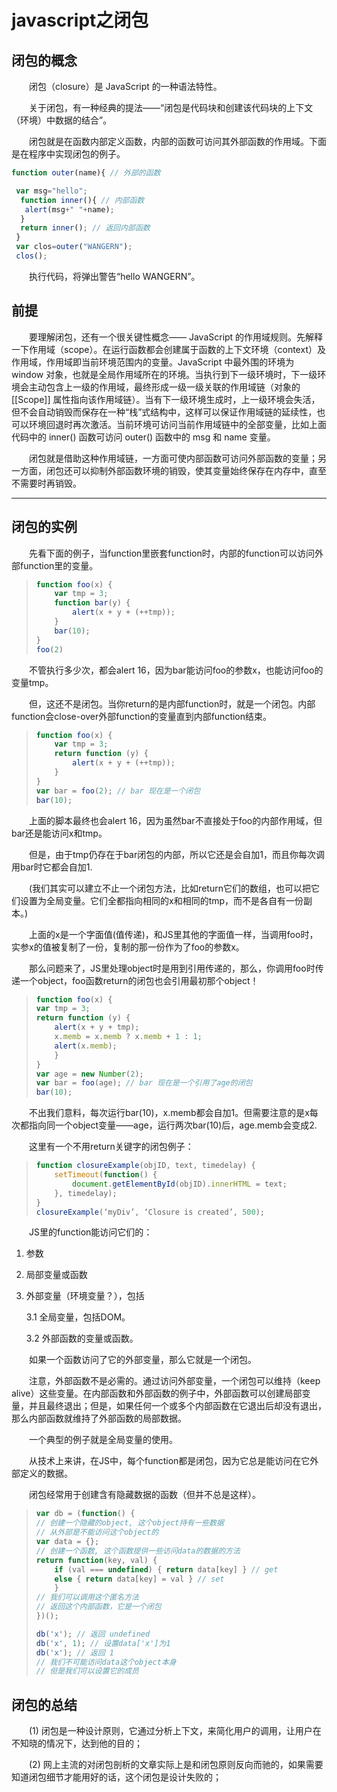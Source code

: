 # javascript之闭包

## 闭包的概念
&#8194;&#8194;&#8194;&#8194;闭包（closure）是 JavaScript 的一种语法特性。

&#8194;&#8194;&#8194;&#8194;关于闭包，有一种经典的提法——“闭包是代码块和创建该代码块的上下文（环境）中数据的结合”。

&#8194;&#8194;&#8194;&#8194;闭包就是在函数内部定义函数，内部的函数可访问其外部函数的作用域。下面是在程序中实现闭包的例子。

```js
function outer(name){ // 外部的函数

 var msg="hello";
  function inner(){ // 内部函数
   alert(msg+" "+name);
  }
  return inner(); // 返回内部函数
 }
 var clos=outer("WANGERN");
 clos();
```

&#8194;&#8194;&#8194;&#8194;执行代码，将弹出警告“hello WANGERN”。


## 前提


&#8194;&#8194;&#8194;&#8194;要理解闭包，还有一个很关键性概念—— JavaScript 的作用域规则。先解释一下作用域（scope）。在运行函数都会创建属于函数的上下文环境（context）及作用域，作用域即当前环境范围内的变量。JavaScript 中最外围的环境为 window 对象，也就是全局作用域所在的环境。当执行到下一级环境时，下一级环境会主动包含上一级的作用域，最终形成一级一级关联的作用域链（对象的 \[\[Scope\]\] 属性指向该作用域链）。当有下一级环境生成时，上一级环境会失活，但不会自动销毁而保存在一种“栈”式结构中，这样可以保证作用域链的延续性，也可以环境回退时再次激活。当前环境可访问当前作用域链中的全部变量，比如上面代码中的 inner\(\) 函数可访问 outer\(\) 函数中的 msg 和 name 变量。 

&#8194;&#8194;&#8194;&#8194;闭包就是借助这种作用域链，一方面可使内部函数可访问外部函数的变量；另一方面，闭包还可以抑制外部函数环境的销毁，使其变量始终保存在内存中，直至不需要时再销毁。


---

## 闭包的实例

&#8194;&#8194;&#8194;&#8194;先看下面的例子，当function里嵌套function时，内部的function可以访问外部function里的变量。

> ```js
> function foo(x) {
>     var tmp = 3;
>     function bar(y) {
>         alert(x + y + (++tmp));
>     }
>     bar(10);
> }
> foo(2)
> ```

&#8194;&#8194;&#8194;&#8194;不管执行多少次，都会alert 16，因为bar能访问foo的参数x，也能访问foo的变量tmp。

&#8194;&#8194;&#8194;&#8194;但，这还不是闭包。当你return的是内部function时，就是一个闭包。内部function会close-over外部function的变量直到内部function结束。


> ```js
> function foo(x) {
>     var tmp = 3;
>     return function (y) {
>         alert(x + y + (++tmp));
>     }
> }
> var bar = foo(2); // bar 现在是一个闭包
> bar(10);
> ```

&#8194;&#8194;&#8194;&#8194;上面的脚本最终也会alert 16，因为虽然bar不直接处于foo的内部作用域，但bar还是能访问x和tmp。

&#8194;&#8194;&#8194;&#8194;但是，由于tmp仍存在于bar闭包的内部，所以它还是会自加1，而且你每次调用bar时它都会自加1.

&#8194;&#8194;&#8194;&#8194;\(我们其实可以建立不止一个闭包方法，比如return它们的数组，也可以把它们设置为全局变量。它们全都指向相同的x和相同的tmp，而不是各自有一份副本。\)

&#8194;&#8194;&#8194;&#8194;上面的x是一个字面值\(值传递\)，和JS里其他的字面值一样，当调用foo时，实参x的值被复制了一份，复制的那一份作为了foo的参数x。

&#8194;&#8194;&#8194;&#8194;那么问题来了，JS里处理object时是用到引用传递的，那么，你调用foo时传递一个object，foo函数return的闭包也会引用最初那个object！


> ```js
> function foo(x) {
> var tmp = 3;
> return function (y) {
>     alert(x + y + tmp);
>     x.memb = x.memb ? x.memb + 1 : 1;
>     alert(x.memb);
>     }
> }
> var age = new Number(2);
> var bar = foo(age); // bar 现在是一个引用了age的闭包
> bar(10);
> ```

&#8194;&#8194;&#8194;&#8194;不出我们意料，每次运行bar\(10\)，x.memb都会自加1。但需要注意的是x每次都指向同一个object变量——age，运行两次bar\(10\)后，age.memb会变成2.

&#8194;&#8194;&#8194;&#8194;这里有一个不用return关键字的闭包例子：


> ```js
> function closureExample(objID, text, timedelay) { 
>     setTimeout(function() { 
>         document.getElementById(objID).innerHTML = text; 
>     }, timedelay); 
> } 
> closureExample(‘myDiv’, ‘Closure is created’, 500);
> ```


&#8194;&#8194;&#8194;&#8194;JS里的function能访问它们的：


1. 参数

2. 局部变量或函数

3. 外部变量（环境变量？），包括

   3.1 全局变量，包括DOM。

   3.2 外部函数的变量或函数。


&#8194;&#8194;&#8194;&#8194;如果一个函数访问了它的外部变量，那么它就是一个闭包。

&#8194;&#8194;&#8194;&#8194;注意，外部函数不是必需的。通过访问外部变量，一个闭包可以维持（keep alive）这些变量。在内部函数和外部函数的例子中，外部函数可以创建局部变量，并且最终退出；但是，如果任何一个或多个内部函数在它退出后却没有退出，那么内部函数就维持了外部函数的局部数据。


&#8194;&#8194;&#8194;&#8194;一个典型的例子就是全局变量的使用。

&#8194;&#8194;&#8194;&#8194;从技术上来讲，在JS中，每个function都是闭包，因为它总是能访问在它外部定义的数据。

&#8194;&#8194;&#8194;&#8194;闭包经常用于创建含有隐藏数据的函数（但并不总是这样）。


> ```js
> var db = (function() {
> // 创建一个隐藏的object, 这个object持有一些数据
> // 从外部是不能访问这个object的
> var data = {};
> // 创建一个函数, 这个函数提供一些访问data的数据的方法
> return function(key, val) {
>     if (val === undefined) { return data[key] } // get
>     else { return data[key] = val } // set
>     }
> // 我们可以调用这个匿名方法
> // 返回这个内部函数，它是一个闭包
> })();
> 
> db('x'); // 返回 undefined
> db('x', 1); // 设置data['x']为1
> db('x'); // 返回 1
> // 我们不可能访问data这个object本身
> // 但是我们可以设置它的成员
> ```


## 闭包的总结


&#8194;&#8194;&#8194;&#8194;(1) 闭包是一种设计原则，它通过分析上下文，来简化用户的调用，让用户在不知晓的情况下，达到他的目的；

&#8194;&#8194;&#8194;&#8194;(2) 网上主流的对闭包剖析的文章实际上是和闭包原则反向而驰的，如果需要知道闭包细节才能用好的话，这个闭包是设计失败的；




